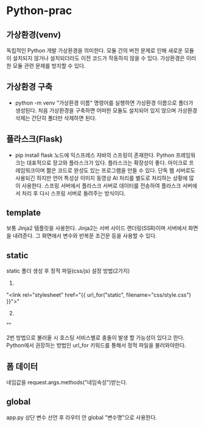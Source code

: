 # Python-prac
## 가상환경(venv)
독립적인 Python 개발 가상환경을 의미한다. 모듈 간의 버전 문제로 인해 새로운 모듈이 설치되지 않거나 설치되더라도 이전 코드가 작동하지 않을 수 있다. 가상환경은 이러한 모듈 관련 문제를 방지할 수 있다.

## 가상환경 구축
- python -m venv "가상환경 이름"
명령어를 실행하면 가상환경 이름으로 폴더가 생성된다. 처음 가상환경을 구축하면 어떠한 모듈도 설치되어 있지 않으며 가상환경 삭제는 간단히 폴더만 삭제하면 된다.

## 플라스크(Flask)
- pip install flask
노드에 익스프레스 자바의 스프링이 존재한다. Python 프레임워크는 대표적으로 장고와 플라스크가 있다. 플라스크는 확장성이 좋다. 마이크로 프레임워크이며 짦은 코드로 완성도 있는 프로그램을 만들 수 있다. 단독 웹 서버로도 사용되긴 하지만 언어 특성상 이미지 동영상 AI 처리를 별도로 처리하는 상황에 많이 사용한다. 스프링 서버에서 플라스크 서버로 데이터를 전송하여 플라스크 서버에서 처리 후 다시 스프링 서버로 돌려주는 방식이다.

## template
보통 Jinja2 템플릿을 사용한다. Jinja2는 서버 사이드 랜더링(SSR)이며 서버에서 화면을 내려준다. 그 화면에서 변수와 반복문 조건문 등을 사용할 수 있다.

## static 
static 폴더 생성 후 정적 파일(css/js) 설정 방법(2가지)

1.
"<link rel="stylesheet" href="{{ url_for("static", filename="css/style.css") }}">"
<script src="{{ url_for("static", filename="js/main.js") }}"></script>

2.
"<link rel="stylesheet" href="/static/css/style.css">"

2번 방법으로 불러올 시 호스팅 서비스별로 충돌이 발생 할 가능성이 있다고 한다. Python에서 권장하는 방법인 url_for 키워드를 통해서 정적 파일을 불러와야한다.

## 폼 데이터
네임값을 request.args.methods("네임속성")받는다.

## global
app.py 상단 변수 선언 후 라우터 안 global "변수명"으로 사용한다.


